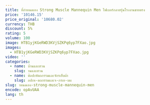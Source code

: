 ```yaml
---
title: ที่กําหนดเอง Strong Muscle Mannequin Men ไฟเบอร์กลาสรุ่นโรงงานขายตรง
price: '10146.15'
price_original: '10680.02'
currency: THB
discount: 5%
rating: 5
volume: 100
image: HTB1yjKGeRWD3KVjSZKPq6yp7FXao.jpg
images:
  - HTB1yjKGeRWD3KVjSZKPq6yp7FXao.jpg
video: ''
categories:
  - name: บ้านและสวน
    slug: านและสวน
  - name: ศิลปะหัตถกรรมและจักรเย็บผ้า
    slug: ลปะห-ตถกรรมและจ-กรเย-บผ
slug: าหนดเอง-strong-muscle-mannequin-men
encode: opAvUAA
lang: th
---
```

  